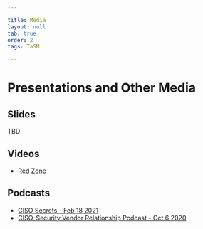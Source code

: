 ```yaml
---

title: Media
layout: null
tab: true
order: 2
tags: TaSM

---
```

# Presentations and Other Media

## Slides
TBD

## Videos
* [Red Zone](https://www.youtube.com/watch?v=S-ZgXrajPbA)

## Podcasts
* [CISO Secrets - Feb 18 2021](https://cp.buzzsprout.com/1335199/7894258-ep-s1e4-ross-young-ciso-at-caterpillar)
* [CISO-Security Vendor Relationship Podcast - Oct 6 2020](https://podcasts.google.com/feed/aHR0cHM6Ly9kYXZpZHNwYXJrLmxpYnN5bi5jb20vY2lzb3ZlbmRvcg/episode/ODUxNmY1NDUtNTBkYy00OTkyLWFlMzItZDBkNTI0MmM1ZGZi?sa=X&ved=0CAUQkfYCahcKEwiA1ZXmrdLsAhUAAAAAHQAAAAAQBw)
